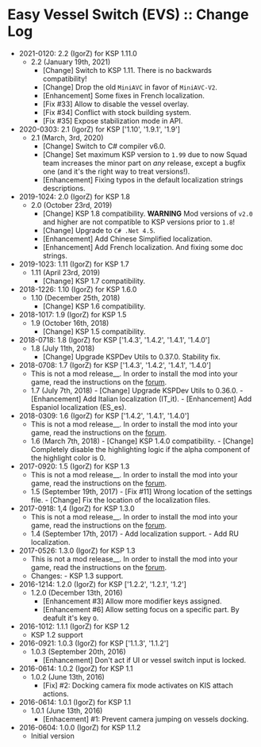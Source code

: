# Easy Vessel Switch (EVS) :: Change Log

* 2021-0120: 2.2 (IgorZ) for KSP 1.11.0
	+ 2.2 (January 19th, 2021)
		- [Change] Switch to KSP 1.11. There is no backwards compatibility!
		- [Change] Drop the old `MiniAVC` in favor of `MiniAVC-V2`.
		- [Enhancement] Some fixes in French localization.
		- [Fix #33] Allow to disable the vessel overlay.
		- [Fix #34] Conflict with stock building system.
		- [Fix #35] Expose stabilization mode in API.
* 2020-0303: 2.1 (IgorZ) for KSP ['1.10', '1.9.1', '1.9']
	+ 2.1 (March, 3rd, 2020)
		- [Change] Switch to C# compiler v6.0.
		- [Change] Set maximum KSP version to `1.99` due to now Squad team increases the minor part on _any_ release, except a bugfix one (and it's the right way to treat versions!).
		- [Enhancement] Fixing typos in the default localization strings descriptions.
* 2019-1024: 2.0 (IgorZ) for KSP 1.8
	+ 2.0 (October 23rd, 2019)
		- [Change] KSP 1.8 compatibility. __WARNING__ Mod versions of `v2.0` and higher are not compatible to KSP versions prior to `1.8`!
		- [Change] Upgrade to `C# .Net 4.5`.
		- [Enhancement] Add Chinese Simplified localization.
		- [Enhancement] Add French localization. And fixing some doc strings.
* 2019-1023: 1.11 (IgorZ) for KSP 1.7
	+ 1.11 (April 23rd, 2019)
		- [Change] KSP 1.7 compatibility.
* 2018-1226: 1.10 (IgorZ) for KSP 1.6.0
	+ 1.10 (December 25th, 2018)
		- [Change] KSP 1.6 compatibility.
* 2018-1017: 1.9 (IgorZ) for KSP 1.5
	+ 1.9 (October 16th, 2018)
		- [Change] KSP 1.5 compatibility.
* 2018-0718: 1.8 (IgorZ) for KSP ['1.4.3', '1.4.2', '1.4.1', '1.4.0']
	+ 1.8 (July 11th, 2018)
		- [Change] Upgrade KSPDev Utils to 0.37.0. Stability fix.
* 2018-0708: 1.7 (IgorZ) for KSP ['1.4.3', '1.4.2', '1.4.1', '1.4.0']
	+ This is not a mod release__. In order to install the mod into your game, read the instructions on the [forum](http://forum.kerbalspaceprogram.com/index.php?/topic/141180-13-easy-vessel-switch-evs-v130).
	+ 1.7 (July 7th, 2018)
			- [Change] Upgrade KSPDev Utils to 0.36.0.
			- [Enhancement] Add Italian localization (IT_it).
			- [Enhancement] Add Espaniol localization (ES_es).
* 2018-0309: 1.6 (IgorZ) for KSP ['1.4.2', '1.4.1', '1.4.0']
	+ This is not a mod release__. In order to install the mod into your game, read the instructions on the [forum](http://forum.kerbalspaceprogram.com/index.php?/topic/141180-13-easy-vessel-switch-evs-v130).
	+ 1.6 (March 7th, 2018)
			- [Change] KSP 1.4.0 compatibility.
			- [Change] Completely disable the highlighting logic if the alpha component of the highlight color is 0.
* 2017-0920: 1.5 (IgorZ) for KSP 1.3
	+ This is not a mod release__. In order to install the mod into your game, read the instructions on the [forum](http://forum.kerbalspaceprogram.com/index.php?/topic/141180-13-easy-vessel-switch-evs-v130).
	+ 1.5 (September 19th, 2017)
			- [Fix #11] Wrong location of the settings file.
			- [Change] Fix the location of the localization files.
* 2017-0918: 1,4 (IgorZ) for KSP 1.3.0
	+ This is not a mod release__. In order to install the mod into your game, read the instructions on the [forum](http://forum.kerbalspaceprogram.com/index.php?/topic/141180-13-easy-vessel-switch-evs-v130).
	+ 1.4 (September 17th, 2017)
			- Add localization support.
			- Add RU localization.
* 2017-0526: 1.3.0 (IgorZ) for KSP 1.3
	+ This is not a mod release__. In order to install the mod into your game, read the instructions on the [forum](http://forum.kerbalspaceprogram.com/index.php?/topic/141180-13-easy-vessel-switch-evs-v130).
	+ Changes:
			- KSP 1.3 support.
* 2016-1214: 1.2.0 (IgorZ) for KSP ['1.2.2', '1.2.1', '1.2']
	+ 1.2.0 (December 13th, 2016)
		- [Enhancement #3] Allow more modifier keys assigned.
		- [Enhancement #6] Allow setting focus on a specific part. By deafult it's key `O`.
* 2016-1012: 1.1.1 (IgorZ) for KSP 1.2
	+ KSP 1.2 support
* 2016-0921: 1.0.3 (IgorZ) for KSP ['1.1.3', '1.1.2']
	+ 1.0.3 (September 20th, 2016)
		- [Enhancement] Don't act if UI or vessel switch input is locked.
* 2016-0614: 1.0.2 (IgorZ) for KSP 1.1
	+ 1.0.2 (June 13th, 2016)
		- [Fix] #2: Docking camera fix mode activates on KIS attach actions.
* 2016-0614: 1.0.1 (IgorZ) for KSP 1.1
	+ 1.0.1 (June 13th, 2016)
		- [Enhacement] #1: Prevent camera jumping on vessels docking.
* 2016-0604: 1.0.0 (IgorZ) for KSP 1.1.2
	+ Initial version
